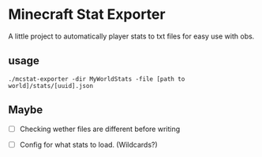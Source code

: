 # Minecraft Stat Exporter

A little project to automatically player stats to txt files for easy use with obs.

## usage
`./mcstat-exporter -dir MyWorldStats -file [path to world]/stats/[uuid].json`

## Maybe
- [ ] Checking wether files are different before writing

- [ ] Config for what stats to load. (Wildcards?)
